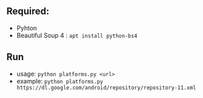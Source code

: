 ## Required:
* Pyhton
* Beautiful Soup 4 : `apt install python-bs4`
	
## Run
* usage: `python platforms.py <url>`
* example: `python platforms.py https://dl.google.com/android/repository/repository-11.xml` 
